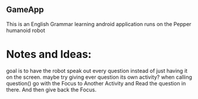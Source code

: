 ## GameApp
This is an English Grammar learning android application runs on the Pepper humanoid robot 

# Notes and Ideas:
goal is to have the robot speak out every question instead of just having it on the screen.
    maybe try giving ever question its own activity?
when calling question() go with the Focus to Another Activity and Read the question in there. And then give back the Focus.